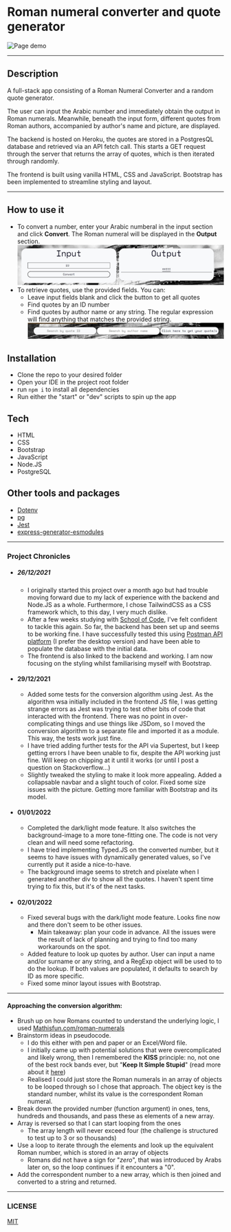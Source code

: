 # Roman numeral converter and quote generator

![Page demo](./public/images/demo4.gif)

 ---

## Description
A full-stack app consisting of a Roman Numeral Converter and a random quote generator.

The user can input the Arabic number and immediately obtain the output in Roman numerals. Meanwhile, beneath the input form, different quotes from Roman authors, accompanied by author's name and picture, are displayed.

The backend is hosted on Heroku, the quotes are stored in a PostgresQL database and retrieved via an API fetch call. This starts a GET request through the server that returns the array of quotes, which is then iterated through randomly.

The frontend is built using vanilla HTML, CSS and JavaScript. Bootstrap has been implemented to streamline styling and layout. 

---

## How to use it

- To convert a number, enter your Arabic numberal in the input section and click **Convert**. The Roman numeral will be displayed in the **Output** section.
![demo](public/images/demo2.jpg)
- To retrieve quotes, use the provided fields. You can: 
  - Leave input fields blank and click the button to get all quotes
  - Find quotes by an ID number
  - Find quotes by author name or any string. The regular expression will find anything that matches the provided string.
![demo](public/images/demo3.jpg)
## Installation

- Clone the repo to your desired folder
- Open your IDE in the project root folder
- run `npm i` to install all dependencies
- Run either the "start" or "dev" scripts to spin up the app

## Tech

- HTML
- CSS
- Bootstrap
- JavaScript
- Node.JS
- PostgreSQL

## Other tools and packages

- [Dotenv](https://www.npmjs.com/package/dotenv)
- [pg](https://www.npmjs.com/package/pg)
- [Jest](https://jestjs.io/)
- [express-generator-esmodules](https://www.npmjs.com/package/express-generator-esmodules)

---
### Project Chronicles

- ##### 26/12/2021
  - I originally started this project over a month ago but had trouble moving forward due to my lack of experience with the backend and Node.JS as a whole. Furthermore, I chose TailwindCSS as a CSS framework which, to this day, I very much dislike.
  - After a few weeks studying with [School of Code](https://www.schoolofcode.co.uk/), I've felt confident to tackle this again. So far, the backend has been set up and seems to be working fine. I have successfully tested this using [Postman API platform](https://www.postman.com/) (I prefer the desktop version) and have been able to populate the database with the initial data. 
  - The frontend is also linked to the backend and working. I am now focusing on the styling whilst familiarising myself with Bootstrap. 

- #### 29/12/2021
  - Added some tests for the conversion algorithm using Jest. As the algorithm wsa initially included in the frontend JS file, I was getting strange errors as Jest was trying to test other bits of code that interacted with the frontend. There was no point in over-complicating things and use things like JSDom, so I moved the conversion algorithm to a separate file and imported it as a module. This way, the tests work just fine. 
  - I have tried adding further tests for the API via Supertest, but I keep getting errors I have been unable to fix, despite the API working just fine. Will keep on chipping at it until it works (or until I post a question on Stackoverflow...)
  - Slightly tweaked the styling to make it look more appealing. Added a collapsable navbar and a slight touch of color. Fixed some size issues with the picture. Getting more familiar with Bootstrap and its model.

- #### 01/01/2022
  - Completed the dark/light mode feature. It also switches the background-image to a more tone-fitting one. The code is not very clean and will need some refactoring.
  - I have tried implementing Typed.JS on the converted number, but it seems to have issues with dynamically generated values, so I've currently put it aside a nice-to-have. 
  - The background image seems to stretch and pixelate when I generated another div to show all the quotes. I haven't spent time trying to fix this, but it's of the next tasks.

- #### 02/01/2022
  - Fixed several bugs with the dark/light mode feature. Looks fine now and there don't seem to be other issues. 
    - Main takeaway: plan your code in advance. All the issues were the result of lack of planning and trying to find too many workarounds on the spot.
  - Added feature to look up quotes by author. User can input a name and/or surname or any string, and a RegExp object will be used to to do the lookup. If both values are populated, it defaults to search by ID as more specific.
  - Fixed some minor layout issues with Bootstrap.

---

 #### Approaching the conversion algorithm:

 - Brush up on how Romans counted to understand the underlying logic, I used [Mathisfun.com/roman-numerals](https://www.mathsisfun.com/roman-numerals.html)
 - Brainstorm ideas in pseudocode.
    - I do this either with pen and paper or an Excel/Word file.
    - I initially came up with potential solutions that were overcomplicated and likely wrong, then I remembered the __KISS__ principle: no, not one of the best rock bands ever, but "__Keep It Simple Stupid__" (read more about it [here](https://en.wikipedia.org/wiki/KISS_principle))
    - Realised I could just store the Roman numerals in an array of objects to be looped through so I chose that approach. The object key is the standard number, whilst its value is the correspondent Roman numeral.
 - Break down the provided number (function argument) in ones, tens, hundreds and thousands, and pass these as elements of a new array.
 - Array is reversed so that I can start looping from the ones
    - The array length will never exceed four (the challenge is structured to test up to 3 or so thousands)
 - Use a loop to iterate through the elements and look up the equivalent Roman number, which is stored in an array of objects
    - Romans did not have a sign for "_zero_", that was introduced by Arabs later on, so the loop continues if it encounters a "0".
 - Add the correspondent number to a new array, which is then joined and converted to a string and returned.

----

### LICENSE

[MIT](https://spdx.org/licenses/MIT.html)
 